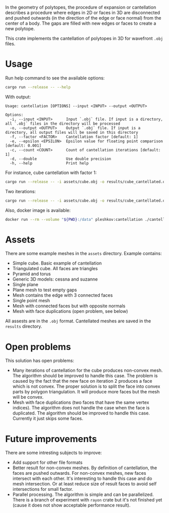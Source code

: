 In the geometry of polytopes, the procedure of expansion or cantellation describes a procedure where edges in 2D or faces in 3D are disconnected and pushed outwards (in the direction of the edge or face normal) from the center of a body. The gaps are filled with new edges or faces to create a new polytope.

This crate implements the cantellation of polytopes in 3D for wavefront `.obj` files.

# Usage
Run help command to see the available options:
```bash
cargo run --release -- --help
```
With output:
```
Usage: cantellation [OPTIONS] --input <INPUT> --output <OUTPUT>

Options:
  -i, --input <INPUT>      Input `.obj` file. If input is a directory, all `.obj` files in the directory will be processed
  -o, --output <OUTPUT>    Output `.obj` file. If input is a directory, all output files will be saved in this directory
  -f, --factor <FACTOR>    Cantellation factor [default: 1]
  -e, --epsilon <EPSILON>  Epsilon value for floating point comparison [default: 0.001]
  -c, --count <COUNT>      Count of cantellation iterations [default: 1]
  -d, --double             Use double precision
  -h, --help               Print help
```

For instance, cube cantellation with factor 1:
```bash
cargo run --release -- -i assets/cube.obj -o results/cube_cantellated.obj
```

Two iterations:
```bash
cargo run --release -- -i assets/cube.obj -o results/cube_cantellated.obj -c 2
```

Also, docker image is available:
```bash
docker run --rm --volume "${PWD}:/data" pleshkov:cantellation ./cantellation -i data/assets/cube.obj -o data/results/cube_cantellated.obj
```

# Assets
There are some example meshes in the `assets` directory. Example contains:
- Simple cube. Basic example of cantellation
- Triangulated cube. All faces are triangles
- Pyramid and torus
- Generic 3D models: cessna and suzanne
- Single plane
- Plane mesh to test empty gaps
- Mesh contains the edge with 3 connected faces
- Single point mesh
- Mesh with connected faces but with opposite normals
- Mesh with face duplications (open problem, see below)

All assests are in the `.obj` format. Cantellated meshes are saved in the `results` directory.

# Open problems
This solution has open problems:
- Many iterations of cantellation for the cube produces non-convex mesh. The algorithm should be improved to handle this case. The problem is caused by the fact that the new face on iteration 2 produces a face which is not convex. The proper solution is to split the face into convex parts by polygon triangulation. It will produce more faces but the mesh will be convex.
- Mesh with face duplications (two faces that have the same vertex indices). The algorithm does not handle the case when the face is duplicated. The algorithm should be improved to handle this case. Currently it just skips some faces.

# Future improvements
There are some intresting subjects to improve:
- Add support for other file formats
- Better result for non-convex meshes. By definition of cantellation, the faces are pushed outwards. For non-convex meshes, new faces intersect with each other. It's interesting to handle this case and do mesh intersection. Or at least reduce size of result faces to avoid self intersections for small factor.
- Parallel processing. The algorithm is simple and can be parallelized. There is a branch of experiment with `rayon` crate but it's not finished yet (cause it does not show acceptable performance result).
